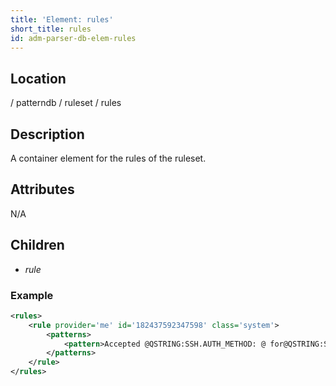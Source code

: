 ```yaml
---
title: 'Element: rules'
short_title: rules
id: adm-parser-db-elem-rules
---
```


## Location

/ patterndb / ruleset / rules

## Description

A container element for the rules of the ruleset.

## Attributes

N/A

## Children

- *rule*

### Example

```xml
<rules>
    <rule provider='me' id='182437592347598' class='system'>
        <patterns>
            <pattern>Accepted @QSTRING:SSH.AUTH_METHOD: @ for@QSTRING:SSH_USERNAME: @from\ @QSTRING:SSH_CLIENT_ADDRESS: @port @NUMBER:SSH_PORT_NUMBER:@ ssh2</pattern>
        </patterns>
    </rule>
</rules>
```
